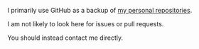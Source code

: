 I primarily use GitHub as a backup of [my personal repositories](http://src.kaivo.net/).

I am not likely to look here for issues or pull requests.

You should instead contact me directly.
